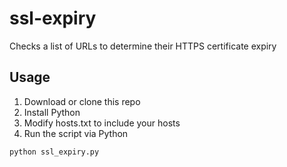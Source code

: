 # ssl-expiry
Checks a list of URLs to determine their HTTPS certificate expiry

## Usage
1. Download or clone this repo
2. Install Python
3. Modify hosts.txt to include your hosts
4. Run the script via Python

``` 
python ssl_expiry.py
```
